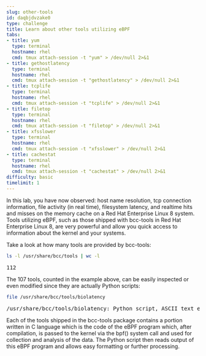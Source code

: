 ```yaml
---
slug: other-tools
id: daqbjdvzake0
type: challenge
title: Learn about other tools utilizing eBPF
tabs:
- title: yum
  type: terminal
  hostname: rhel
  cmd: tmux attach-session -t "yum" > /dev/null 2>&1
- title: gethostlatency
  type: terminal
  hostname: rhel
  cmd: tmux attach-session -t "gethostlatency" > /dev/null 2>&1
- title: tcplife
  type: terminal
  hostname: rhel
  cmd: tmux attach-session -t "tcplife" > /dev/null 2>&1
- title: filetop
  type: terminal
  hostname: rhel
  cmd: tmux attach-session -t "filetop" > /dev/null 2>&1
- title: xfsslower
  type: terminal
  hostname: rhel
  cmd: tmux attach-session -t "xfsslower" > /dev/null 2>&1
- title: cachestat
  type: terminal
  hostname: rhel
  cmd: tmux attach-session -t "cachestat" > /dev/null 2>&1
difficulty: basic
timelimit: 1
---
```

In this lab, you have now observed: host name resolution, tcp connection information, file activity (in real time), filesystem latency, and realtime hits and misses on the memory cache on a Red Hat Enterprise Linux 8 system. Tools utilizing eBPF, such as those shipped with bcc-tools in Red Hat Enterprise Linux 8, are very powerful and allow you quick access to information about the kernel and your systems.

Take a look at how many tools are provided by bcc-tools:

```bash
ls -l /usr/share/bcc/tools | wc -l
```

<pre class="file">
112
</pre>

The 107 tools, counted in the example above, can be easily inspected or even modified since they are actually Python scripts:

```bash
file /usr/share/bcc/tools/biolatency
```

<pre class="file">
/usr/share/bcc/tools/biolatency: Python script, ASCII text executable
</pre>

Each of the tools shipped in the bcc-tools package contains a portion written in C language which is the code of the eBPF program which, after compilation, is passed to the kernel via the bpf() system call and used for collection and analysis of the data. The Python script then reads output of this eBPF program and allows easy formatting or further processing.
